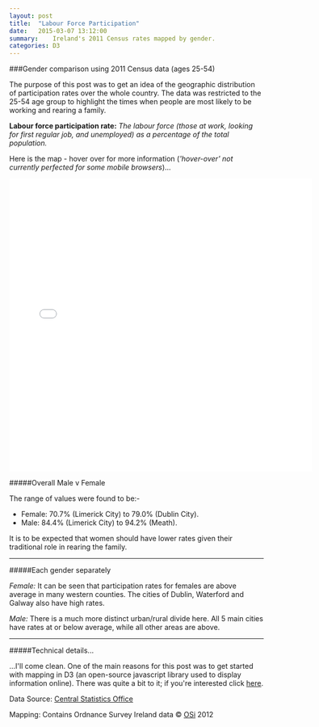 ```yaml
---
layout: post
title:  "Labour Force Participation"
date:   2015-03-07 13:12:00
summary:    Ireland's 2011 Census rates mapped by gender.
categories: D3
---
```


###Gender comparison using 2011 Census data (ages 25-54)

The purpose of this post was to get an idea of the geographic distribution of participation rates over the whole country. The data was restricted to the 25-54 age group to highlight the times when people are most likely to be working and rearing a family.  

__Labour force participation rate:__ _The labour force (those at work, looking for first regular job, and unemployed) as a percentage of the total population._

Here is the map - hover over for more information (_'hover-over' not currently perfected for some mobile browsers_)...

<iframe src="{{ site.baseurl }}{{ post.url }}/LFPR2011_d3choro.html" width="600" height="580" marginwidth="0" marginheight="0" scrolling="no" frameBorder="0"></iframe>

#####Overall Male v Female

The range of values were found to be:-

- Female: 70.7% (Limerick City) to 79.0% (Dublin City).
- Male: 84.4% (Limerick City) to 94.2% (Meath).

It is to be expected that women should have lower rates given their traditional role in rearing the family.

---

#####Each gender separately

_Female:_ It can be seen that participation rates for females are above average in many western counties. The cities of Dublin, Waterford and Galway also have high rates.

_Male:_ There is a much more distinct urban/rural divide here. All 5 main cities have rates at or below average, while all other areas are above.

---

#####Technical details...

...I'll come clean. One of the main reasons for this post was to get started with mapping in D3 (an open-source javascript library used to display information online). There was quite a bit to it; if you're interested click [here](https://github.com/prockley/LabourForceParticipation_D3Mapping).

Data Source: [Central Statistics Office](http://www.cso.ie)

Mapping: Contains Ordnance Survey Ireland data © [OSi](http://www.osi.ie) 2012

